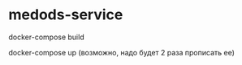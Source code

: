 # medods-service

docker-compose build  

docker-compose up  (возможно, надо будет 2 раза прописать ее)
